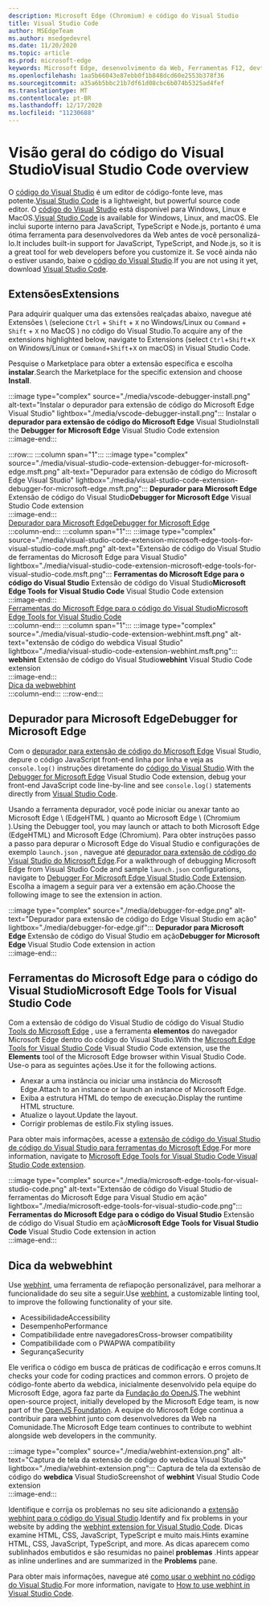 ```yaml
---
description: Microsoft Edge (Chromium) e código do Visual Studio
title: Visual Studio Code
author: MSEdgeTeam
ms.author: msedgedevrel
ms.date: 11/20/2020
ms.topic: article
ms.prod: microsoft-edge
keywords: Microsoft Edge, desenvolvimento da Web, Ferramentas F12, devtools, código vs, código do Visual Studio, depurador, dica da Web
ms.openlocfilehash: 1aa5b66043e87ebb0f1b848dcd60e2553b378f36
ms.sourcegitcommit: a35a6b5bbc21b7df61d08cbc6b074b5325ad4fef
ms.translationtype: MT
ms.contentlocale: pt-BR
ms.lasthandoff: 12/17/2020
ms.locfileid: "11230688"
---
```

# <span data-ttu-id="268cb-104">Visão geral do código do Visual Studio</span><span class="sxs-lookup"><span data-stu-id="268cb-104">Visual Studio Code overview</span></span>  

<span data-ttu-id="268cb-105">O [código do Visual Studio][VisualStudioCodeDocs] é um editor de código-fonte leve, mas potente.</span><span class="sxs-lookup"><span data-stu-id="268cb-105">[Visual Studio Code][VisualStudioCodeDocs] is a lightweight, but powerful source code editor.</span></span>  <span data-ttu-id="268cb-106">O [código do Visual Studio][VisualStudioCodeDocs] está disponível para Windows, Linux e MacOS.</span><span class="sxs-lookup"><span data-stu-id="268cb-106">[Visual Studio Code][VisualStudioCodeDocs] is available for Windows, Linux, and macOS.</span></span>  <span data-ttu-id="268cb-107">Ele inclui suporte interno para JavaScript, TypeScript e Node.js, portanto é uma ótima ferramenta para desenvolvedores da Web antes de você personalizá-lo.</span><span class="sxs-lookup"><span data-stu-id="268cb-107">It includes built-in support for JavaScript, TypeScript, and Node.js, so it is a great tool for web developers before you customize it.</span></span>  <span data-ttu-id="268cb-108">Se você ainda não o estiver usando, baixe o [código do Visual Studio][VisualstudioCode].</span><span class="sxs-lookup"><span data-stu-id="268cb-108">If you are not using it yet, download [Visual Studio Code][VisualstudioCode].</span></span>  

## <span data-ttu-id="268cb-109">Extensões</span><span class="sxs-lookup"><span data-stu-id="268cb-109">Extensions</span></span>  

<!--todo: We want to put something like the tiles for extensions Visual Studio Code uses on this page https://code.visualstudio.com/Docs#top-extensions but I don't think this is a markdown page.  I think it's a web page.  I couldn't find anything in https://github.com/Microsoft/vscode-docs that looks like this page. In the meantime, here's what I've come up with: -->  

<span data-ttu-id="268cb-110">Para adquirir qualquer uma das extensões realçadas abaixo, navegue até Extensões \ (selecione `Ctrl` + `Shift` + `X` no Windows/Linux ou `Command` + `Shift` + `X` no MacOS \) no código do Visual Studio.</span><span class="sxs-lookup"><span data-stu-id="268cb-110">To acquire any of the extensions highlighted below, navigate to Extensions \(select `Ctrl`+`Shift`+`X` on Windows/Linux or `Command`+`Shift`+`X` on macOS\) in Visual Studio Code.</span></span>  

<span data-ttu-id="268cb-111">Pesquise o Marketplace para obter a extensão específica e escolha **instalar**.</span><span class="sxs-lookup"><span data-stu-id="268cb-111">Search the Marketplace for the specific extension and choose **Install**.</span></span>  

:::image type="complex" source="./media/vscode-debugger-install.png" alt-text="Instalar o depurador para extensão de código do Microsoft Edge Visual Studio" lightbox="./media/vscode-debugger-install.png":::
   <span data-ttu-id="268cb-113">Instalar o **depurador para extensão de código do Microsoft Edge** Visual Studio</span><span class="sxs-lookup"><span data-stu-id="268cb-113">Install the **Debugger for Microsoft Edge** Visual Studio Code extension</span></span>  
:::image-end:::  

:::row:::
   :::column span="1":::
      :::image type="complex" source="./media/visual-studio-code-extension-debugger-for-microsoft-edge.msft.png" alt-text="Depurador para extensão de código do Microsoft Edge Visual Studio" lightbox="./media/visual-studio-code-extension-debugger-for-microsoft-edge.msft.png":::
         <span data-ttu-id="268cb-115">**Depurador para Microsoft Edge** Extensão de código do Visual Studio</span><span class="sxs-lookup"><span data-stu-id="268cb-115">**Debugger for Microsoft Edge** Visual Studio Code extension</span></span>  
      :::image-end:::  
      [<span data-ttu-id="268cb-116">Depurador para Microsoft Edge</span><span class="sxs-lookup"><span data-stu-id="268cb-116">Debugger for Microsoft Edge</span></span>](#debugger-for-microsoft-edge)  
   :::column-end:::
   :::column span="1":::
      :::image type="complex" source="./media/visual-studio-code-extension-microsoft-edge-tools-for-visual-studio-code.msft.png" alt-text="Extensão de código do Visual Studio de ferramentas do Microsoft Edge para Visual Studio" lightbox="./media/visual-studio-code-extension-microsoft-edge-tools-for-visual-studio-code.msft.png":::
         <span data-ttu-id="268cb-118">**Ferramentas do Microsoft Edge para o código do Visual Studio** Extensão de código do Visual Studio</span><span class="sxs-lookup"><span data-stu-id="268cb-118">**Microsoft Edge Tools for Visual Studio Code** Visual Studio Code extension</span></span>  
      :::image-end:::  
      [<span data-ttu-id="268cb-119">Ferramentas do Microsoft Edge para o código do Visual Studio</span><span class="sxs-lookup"><span data-stu-id="268cb-119">Microsoft Edge Tools for Visual Studio Code</span></span>](#microsoft-edge-tools-for-visual-studio-code)  
   :::column-end:::
   :::column span="1":::
      :::image type="complex" source="./media/visual-studio-code-extension-webhint.msft.png" alt-text="extensão de código do webdica Visual Studio" lightbox="./media/visual-studio-code-extension-webhint.msft.png":::
         <span data-ttu-id="268cb-121">**webhint** Extensão de código do Visual Studio</span><span class="sxs-lookup"><span data-stu-id="268cb-121">**webhint** Visual Studio Code extension</span></span>  
      :::image-end:::  
      [<span data-ttu-id="268cb-122">Dica da web</span><span class="sxs-lookup"><span data-stu-id="268cb-122">webhint</span></span>](#webhint)  
   :::column-end:::
:::row-end:::  

## <span data-ttu-id="268cb-123">Depurador para Microsoft Edge</span><span class="sxs-lookup"><span data-stu-id="268cb-123">Debugger for Microsoft Edge</span></span>  

<span data-ttu-id="268cb-124">Com o [depurador para extensão de código do Microsoft Edge][VisualstudioMarketplaceDebuggerMicrosoftEdge] Visual Studio, depure o código JavaScript front-end linha por linha e veja as `console.log()` instruções diretamente do [código do Visual Studio][VisualstudioCode].</span><span class="sxs-lookup"><span data-stu-id="268cb-124">With the [Debugger for Microsoft Edge][VisualstudioMarketplaceDebuggerMicrosoftEdge] Visual Studio Code extension, debug your front-end JavaScript code line-by-line and see `console.log()` statements directly from [Visual Studio Code][VisualstudioCode].</span></span>  
      
<span data-ttu-id="268cb-125">Usando a ferramenta depurador, você pode iniciar ou anexar tanto ao Microsoft Edge \ (EdgeHTML \) quanto ao Microsoft Edge \ (Chromium \).</span><span class="sxs-lookup"><span data-stu-id="268cb-125">Using the Debugger tool, you may launch or attach to both Microsoft Edge \(EdgeHTML\) and Microsoft Edge \(Chromium\).</span></span>  <span data-ttu-id="268cb-126">Para obter instruções passo a passo para depurar o Microsoft Edge do Visual Studio e configurações de exemplo `launch.json` , navegue até [depurador para extensão de código do Visual Studio do Microsoft Edge][VisualStudioCodeDebuggerEdge].</span><span class="sxs-lookup"><span data-stu-id="268cb-126">For a walkthrough of debugging Microsoft Edge from Visual Studio Code and sample `launch.json` configurations, navigate to [Debugger For Microsoft Edge Visual Studio Code Extension][VisualStudioCodeDebuggerEdge].</span></span>  <span data-ttu-id="268cb-127">Escolha a imagem a seguir para ver a extensão em ação.</span><span class="sxs-lookup"><span data-stu-id="268cb-127">Choose the following image to see the extension in action.</span></span>  

:::image type="complex" source="./media/debugger-for-edge.png" alt-text="Depurador para extensão de código do Edge Visual Studio em ação" lightbox="./media/debugger-for-edge.gif":::
   <span data-ttu-id="268cb-129">**Depurador para Microsoft Edge** Extensão de código do Visual Studio em ação</span><span class="sxs-lookup"><span data-stu-id="268cb-129">**Debugger for Microsoft Edge** Visual Studio Code extension in action</span></span>  
:::image-end:::  

## <span data-ttu-id="268cb-130">Ferramentas do Microsoft Edge para o código do Visual Studio</span><span class="sxs-lookup"><span data-stu-id="268cb-130">Microsoft Edge Tools for Visual Studio Code</span></span>

<span data-ttu-id="268cb-131">Com a extensão de código do Visual Studio de código do Visual Studio [Tools do Microsoft Edge][VisualstudioMarketplaceMicrosoftEdgeToolsVisualStudioCode] , use a ferramenta **elementos** do navegador Microsoft Edge dentro do código do Visual Studio.</span><span class="sxs-lookup"><span data-stu-id="268cb-131">With the [Microsoft Edge Tools for Visual Studio Code][VisualstudioMarketplaceMicrosoftEdgeToolsVisualStudioCode] Visual Studio Code extension, use the **Elements** tool of the Microsoft Edge browser within Visual Studio Code.</span></span>  <span data-ttu-id="268cb-132">Use-o para as seguintes ações.</span><span class="sxs-lookup"><span data-stu-id="268cb-132">Use it for the following actions.</span></span>  

*   <span data-ttu-id="268cb-133">Anexar a uma instância ou iniciar uma instância do Microsoft Edge.</span><span class="sxs-lookup"><span data-stu-id="268cb-133">Attach to an instance or launch an instance of Microsoft Edge.</span></span>  
*   <span data-ttu-id="268cb-134">Exiba a estrutura HTML do tempo de execução.</span><span class="sxs-lookup"><span data-stu-id="268cb-134">Display the runtime HTML structure.</span></span>  
*   <span data-ttu-id="268cb-135">Atualize o layout.</span><span class="sxs-lookup"><span data-stu-id="268cb-135">Update the layout.</span></span>  
*   <span data-ttu-id="268cb-136">Corrigir problemas de estilo.</span><span class="sxs-lookup"><span data-stu-id="268cb-136">Fix styling issues.</span></span>  
    
<span data-ttu-id="268cb-137">Para obter mais informações, acesse a [extensão de código do Visual Studio de código do Visual Studio para ferramentas do Microsoft Edge][VisualStudioCodeMicrosoftEdgeDevtoolsExtension].</span><span class="sxs-lookup"><span data-stu-id="268cb-137">For more information, navigate to [Microsoft Edge Tools for Visual Studio Code Visual Studio Code extension][VisualStudioCodeMicrosoftEdgeDevtoolsExtension].</span></span>  <!--  Choose the following image to see the extension in action.  -->  
      
:::image type="complex" source="./media/microsoft-edge-tools-for-visual-studio-code.png" alt-text="Extensão de código do Visual Studio de ferramentas do Microsoft Edge para Visual Studio em ação" lightbox="./media/microsoft-edge-tools-for-visual-studio-code.png":::
   <span data-ttu-id="268cb-139">**Ferramentas do Microsoft Edge para o código do Visual Studio** Extensão de código do Visual Studio em ação</span><span class="sxs-lookup"><span data-stu-id="268cb-139">**Microsoft Edge Tools for Visual Studio Code** Visual Studio Code extension in action</span></span>  
:::image-end:::  

## <span data-ttu-id="268cb-140">Dica da web</span><span class="sxs-lookup"><span data-stu-id="268cb-140">webhint</span></span>  
      
<span data-ttu-id="268cb-141">Use [webhint][WebhintMain], uma ferramenta de refiapoção personalizável, para melhorar a funcionalidade do seu site a seguir.</span><span class="sxs-lookup"><span data-stu-id="268cb-141">Use [webhint][WebhintMain], a customizable linting tool, to improve the following functionality of your site.</span></span>  

*   <span data-ttu-id="268cb-142">Acessibilidade</span><span class="sxs-lookup"><span data-stu-id="268cb-142">Accessibility</span></span>
*   <span data-ttu-id="268cb-143">Desempenho</span><span class="sxs-lookup"><span data-stu-id="268cb-143">Performance</span></span>
*   <span data-ttu-id="268cb-144">Compatibilidade entre navegadores</span><span class="sxs-lookup"><span data-stu-id="268cb-144">Cross-browser compatibility</span></span>
*   <span data-ttu-id="268cb-145">Compatibilidade com o PWA</span><span class="sxs-lookup"><span data-stu-id="268cb-145">PWA compatibility</span></span>
*   <span data-ttu-id="268cb-146">Segurança</span><span class="sxs-lookup"><span data-stu-id="268cb-146">Security</span></span>

<span data-ttu-id="268cb-147">Ele verifica o código em busca de práticas de codificação e erros comuns.</span><span class="sxs-lookup"><span data-stu-id="268cb-147">It checks your code for coding practices and common errors.</span></span> <span data-ttu-id="268cb-148">O projeto de código-fonte aberto da webdica, inicialmente desenvolvido pela equipe do Microsoft Edge, agora faz parte da [Fundação do OpenJS][OpenjsFoundation].</span><span class="sxs-lookup"><span data-stu-id="268cb-148">The webhint open-source project, initially developed by the Microsoft Edge team, is now part of the [OpenJS Foundation][OpenjsFoundation].</span></span>  <span data-ttu-id="268cb-149">A equipe do Microsoft Edge continua a contribuir para webhint junto com desenvolvedores da Web na Comunidade.</span><span class="sxs-lookup"><span data-stu-id="268cb-149">The Microsoft Edge team continues to contribute to webhint alongside web developers in the community.</span></span>  <!--  Choose the following image to see the extension in action.  -->  
      
:::image type="complex" source="./media/webhint-extension.png" alt-text="Captura de tela da extensão de código do webdica Visual Studio" lightbox="./media/webhint-extension.png":::
   <span data-ttu-id="268cb-151">Captura de tela da extensão de código do **webdica** Visual Studio</span><span class="sxs-lookup"><span data-stu-id="268cb-151">Screenshot of **webhint** Visual Studio Code extension</span></span>  
:::image-end:::  
      
<span data-ttu-id="268cb-152">Identifique e corrija os problemas no seu site adicionando a [extensão webhint para o código do Visual Studio][VisualstudioMarketplaceWebhint].</span><span class="sxs-lookup"><span data-stu-id="268cb-152">Identify and fix problems in your website by adding the [webhint extension for Visual Studio Code][VisualstudioMarketplaceWebhint].</span></span>  <span data-ttu-id="268cb-153">Dicas examine HTML, CSS, JavaScript, TypeScript e muito mais.</span><span class="sxs-lookup"><span data-stu-id="268cb-153">Hints examine HTML, CSS, JavaScript, TypeScript, and more.</span></span>  <span data-ttu-id="268cb-154">As dicas aparecem como sublinhados embutidos e são resumidas no painel **problemas** .</span><span class="sxs-lookup"><span data-stu-id="268cb-154">Hints appear as inline underlines and are summarized in the **Problems** pane.</span></span>  
      
<span data-ttu-id="268cb-155">Para obter mais informações, navegue até [como usar o webhint no código do Visual Studio][VisualStudioCodeWebhint].</span><span class="sxs-lookup"><span data-stu-id="268cb-155">For more information, navigate to [How to use webhint in Visual Studio Code][VisualStudioCodeWebhint].</span></span>  

<!--links -->  

[VisualStudioCodeDebuggerEdge]: ./debugger-for-edge.md "Depurador para extensão de código do Microsoft Edge Visual Studio | Documentos da Microsoft"  
[VisualStudioCodeMicrosoftEdgeDevtoolsExtension]: ./microsoft-edge-devtools-extension.md "Extensão de código do Microsoft Edge DevTools para Visual Studio | Documentos da Microsoft"  
[VisualStudioCodeWebhint]: ./webhint.md "Webhint Visual Studio extensão de código | Documentos da Microsoft"  

[VisualstudioCode]: https://code.visualstudio.com "Código do Visual Studio"  
[VisualStudioCodeDocs]: https://code.visualstudio.com/Docs "Documentação | Código do Visual Studio"   

[VisualstudioMarketplaceDebuggerMicrosoftEdge]: https://marketplace.visualstudio.com/items?itemName=msjsdiag.debugger-for-edge "Depurador para Microsoft Edge | Visual Studio Marketplace"  
[VisualstudioMarketplaceMicrosoftEdgeToolsVisualStudioCode]: https://marketplace.visualstudio.com/items?itemName=ms-edgedevtools.vscode-edge-devtools "Ferramentas do Microsoft Edge para o código do Visual Studio | Visual Studio Marketplace"  

[VisualstudioMarketplaceWebhint]: https://marketplace.visualstudio.com/items?itemName=webhint.vscode-webhint "webhint | Visual Studio Marketplace"  

[WebhintMain]:  https://webhint.io "webhint"  
[OpenjsFoundation]:  https://openjsf.org "Base do OpenJS"  
